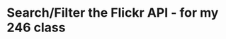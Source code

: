 <!DOCTYPE html>
  <head>
    <meta http-equiv="content-type" content="text/html; charset=utf-8"/>
    <title>Prototype: Flickr API - Display Photos (JSON)</title>
  </head>
  <body>
    <h1>Search/Filter the Flickr API - for my 246 class</h1>
    <div id="feed"></div>
    <script type="text/javascript">
    //run function to parse json response, grab title, link, and media values - place in html tags
    function jsonFlickrFeed(fr) {
      var container = document.getElementById("feed");
      var markup = '<h1>' + '<a href="' + fr.link+ '">' + fr.title + '</a>'+ '</h1>';
      for (var i = 0; i < fr.items.length; i++) {
        markup += '<a title="' + fr.items[i].title + '" href="' + fr.items[i].link + '"><img src="' + fr.items[i].media.m + '" alt="' + fr.items[i].title + '"></a>';
      }
      container.innerHTML = markup;
      }
     </script>
     <!-- use script tag to make request to flickr api, specify json format and tag to search -->
     <script type="text/javascript" src="https://api.flickr.com/services/feeds/photos_public.gne?tags=dogs&format=json"></script>
  </body>
</html>
